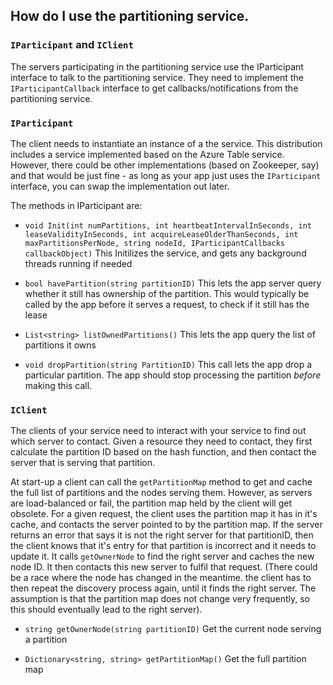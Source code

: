 ## How do I use the partitioning service.

### `IParticipant` and `IClient`
The servers participating in the partitioning service use the IParticipant interface 
to talk to the partitioning service. They need to implement the `IParticipantCallback` 
interface to get callbacks/notifications from the partitioning service. 

### `IParticipant`
The client needs to instantiate an instance of a the service. This distribution includes a 
service implemented based on the Azure Table service. However, there could be other implementations
(based on Zookeeper, say) and that would be just fine - as long as your app just uses the `IParticipant`
interface, you can swap the implementation out later.

The methods in IParticipant are:

  - `void Init(int numPartitions, int heartbeatIntervalInSeconds, int leaseValidityInSeconds, int acquireLeaseOlderThanSeconds, int maxPartitionsPerNode, string nodeId, IParticipantCallbacks callbackObject)`
This Initilizes the service, and gets any background threads running if needed

  - `bool havePartition(string partitionID)`
This lets the app server query whether it still has ownership of the partition. This would typically be called by the app before it serves a request, to check if it still has the lease

  - `List<string> listOwnedPartitions()`
This lets the app query the list of partitions it owns

  - `void dropPartition(string PartitionID)`
This call lets the app drop a particular partition. The app should stop processing the partition _before_ making this call.

### `IClient`
The clients of your service need to interact with your service to find out which server to contact. Given a resource they need to contact, 
they first calculate the partition ID based on the hash function, and then contact the server that is serving that partition.

At start-up a client can call the `getPartitionMap` method to get and cache the full list of partitions and the nodes serving them. However, 
as servers are load-balanced or fail, the partition map held by the client will get obsolete. For a given request, the client uses the 
partition map it has in it's cache, and contacts the server pointed to by the partition map. If the server returns an error that says it is 
not the right server for that partitionID, then the client knows that it's entry for that partition is incorrect and it needs to update it. 
It calls `getOwnerNode` to find the right server and caches the new node ID. It then contacts this new server to fulfil that request. 
(There could be a race where the node has changed in the meantime. the client has to then repeat the discovery process again, until it 
finds the right server. The assumption is that the partition map does not change very frequently, so this should eventually lead to the 
right server).

  - `string getOwnerNode(string partitionID)`
Get the current node serving a partition

  - `Dictionary<string, string> getPartitionMap()`
Get the full partition map

